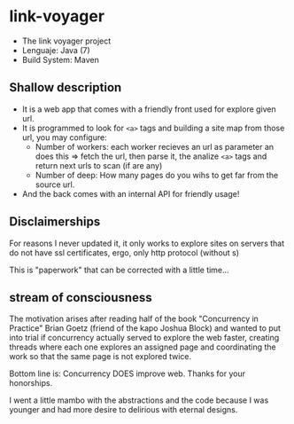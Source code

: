# link-voyager

* The link voyager project
* Lenguaje: Java (7)
* Build System: Maven

## Shallow description

* It is a web app that comes with a friendly front used for explore given url.
* It is programmed to look for `<a>` tags and building a site map from those url, you may configure:
  * Number of workers: each worker recieves an url as parameter an does this => fetch the url, then parse it, the analize `<a>` tags and return next urls to scan (if are any)
  * Number of deep: How many pages do you wihs to get far from the source url. 
* And the back comes with an internal API for friendly usage!

## Disclaimerships

For reasons I never updated it, it only works to explore sites on servers that do not have ssl certificates, ergo, only http protocol (without s)
  
This is "paperwork" that can be corrected with a little time...
  
## stream of consciousness

The motivation arises after reading half of the book "Concurrency in Practice" Brian Goetz (friend of the kapo Joshua Block) and wanted to put into trial if concurrency actually served to explore the web faster, creating threads where each one explores an assigned page and coordinating the work so that the same page is not explored twice.
  
Bottom line is: Concurrency DOES improve web. Thanks for your honorships.

I went a little mambo with the abstractions and the code because I was younger and had more desire to delirious with eternal designs.

